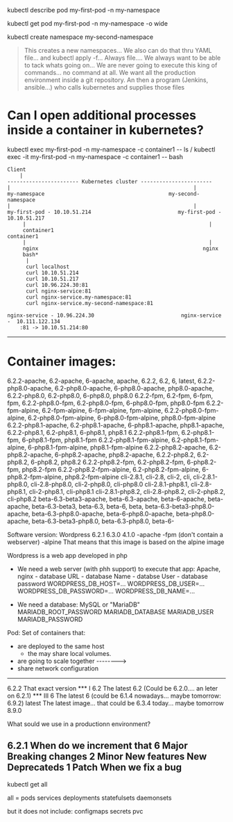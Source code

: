 kubectl describe pod my-first-pod -n my-namespace

kubectl get pod my-first-pod -n my-namespace  -o wide

kubectl create namespace my-second-namespace
> This creates a new namespaces... We also can do that thru YAML file... and kubectl apply -f...
> Always file.... We always want to be able to tack whats going on... 
> We are never going to execute this king of commands... no command at all.
> We want all the production environment inside a git repository.
> An then a program (Jenkins, ansible...) who calls kubernetes and supplies those files

# Can I open additional processes inside a container in kubernetes?


kubectl exec my-first-pod -n my-namespace -c container1 -- ls /
kubectl exec -it my-first-pod -n my-namespace -c container1 -- bash


    Client
        |
    ----------------------- Kubernetes cluster -----------------------
    |                                                           |
    my-namespace                                        my-second-namespace
    |                                                           |
    my-first-pod - 10.10.51.214                            my-first-pod - 10.10.51.217
         |                                                           |
         container1                                              container1
         |                                                           |
         nginx                                                     nginx
         bash*
          |
          curl localhost
          curl 10.10.51.214
          curl 10.10.51.217
          curl 10.96.224.30:81
          curl nginx-service:81
          curl nginx-service.my-namespace:81
          curl nginx-service.my-second-namespace:81

    nginx-service - 10.96.224.30                            nginx-service -  10.111.122.134 
        :81 -> 10.10.51.214:80

---

# Container images:

6.2.2-apache, 6.2-apache, 6-apache, apache, 6.2.2, 6.2, 6, latest, 6.2.2-php8.0-apache, 6.2-php8.0-apache, 6-php8.0-apache, php8.0-apache, 6.2.2-php8.0, 6.2-php8.0, 6-php8.0, php8.0
6.2.2-fpm, 6.2-fpm, 6-fpm, fpm, 6.2.2-php8.0-fpm, 6.2-php8.0-fpm, 6-php8.0-fpm, php8.0-fpm
6.2.2-fpm-alpine, 6.2-fpm-alpine, 6-fpm-alpine, fpm-alpine, 6.2.2-php8.0-fpm-alpine, 6.2-php8.0-fpm-alpine, 6-php8.0-fpm-alpine, php8.0-fpm-alpine
6.2.2-php8.1-apache, 6.2-php8.1-apache, 6-php8.1-apache, php8.1-apache, 6.2.2-php8.1, 6.2-php8.1, 6-php8.1, php8.1
6.2.2-php8.1-fpm, 6.2-php8.1-fpm, 6-php8.1-fpm, php8.1-fpm
6.2.2-php8.1-fpm-alpine, 6.2-php8.1-fpm-alpine, 6-php8.1-fpm-alpine, php8.1-fpm-alpine
6.2.2-php8.2-apache, 6.2-php8.2-apache, 6-php8.2-apache, php8.2-apache, 6.2.2-php8.2, 6.2-php8.2, 6-php8.2, php8.2
6.2.2-php8.2-fpm, 6.2-php8.2-fpm, 6-php8.2-fpm, php8.2-fpm
6.2.2-php8.2-fpm-alpine, 6.2-php8.2-fpm-alpine, 6-php8.2-fpm-alpine, php8.2-fpm-alpine
cli-2.8.1, cli-2.8, cli-2, cli, cli-2.8.1-php8.0, cli-2.8-php8.0, cli-2-php8.0, cli-php8.0
cli-2.8.1-php8.1, cli-2.8-php8.1, cli-2-php8.1, cli-php8.1
cli-2.8.1-php8.2, cli-2.8-php8.2, cli-2-php8.2, cli-php8.2
beta-6.3-beta3-apache, beta-6.3-apache, beta-6-apache, beta-apache, beta-6.3-beta3, beta-6.3, beta-6, beta, beta-6.3-beta3-php8.0-apache, beta-6.3-php8.0-apache, beta-6-php8.0-apache, beta-php8.0-apache, beta-6.3-beta3-php8.0, beta-6.3-php8.0, beta-6-


Software version: Wordpress     6.2.1       6.3.0         4.1.0
-apache
-fpm    (don't contain a webserver)
-alpine  That means that this image is based on the alpine image


Wordpress is a web app developed in php
- We need a web server (with phh support) to execute that app: Apache, nginx
                - database URL
                - database Name
                - databse User
                - database password
                                 WORDPRESS_DB_HOST=...
                                 WORDPRESS_DB_USER=...
                                 WORDPRESS_DB_PASSWORD=...
                                 WORDPRESS_DB_NAME=...

- We need a database: MySQL or "MariaDB"
        MARIADB_ROOT_PASSWORD
        MARIADB_DATABASE
        MARIADB_USER 
        MARIADB_PASSWORD

Pod: Set of containers that:
- are deployed to the same host
    - the may share local volumes.
- are going to scale together --------> 
- share network configuration
---

6.2.2       That exact version                                                          *** I 
6.2         The latest 6.2 (Could be 6.2.0.... an leter on 6.2.1)                       *** III
6           The latest 6   (could be 6.1.4 nowadays... maybe tomorrow: 6.9.2)
latest      The latest image... that could be 6.3.4 today... maybe tomorrow 8.9.0

What sould we use in a productionn environment? 

6.2.1
            When do we increment that
6 Major         Breaking changes
2 Minor         New features
                New Deprecateds
1 Patch         When we fix a bug
---

kubectl get all

all =
    pods
    services
    deployments
    statefulsets
    daemonsets
    
but it does not include:
    configmaps
    secrets
    pvc